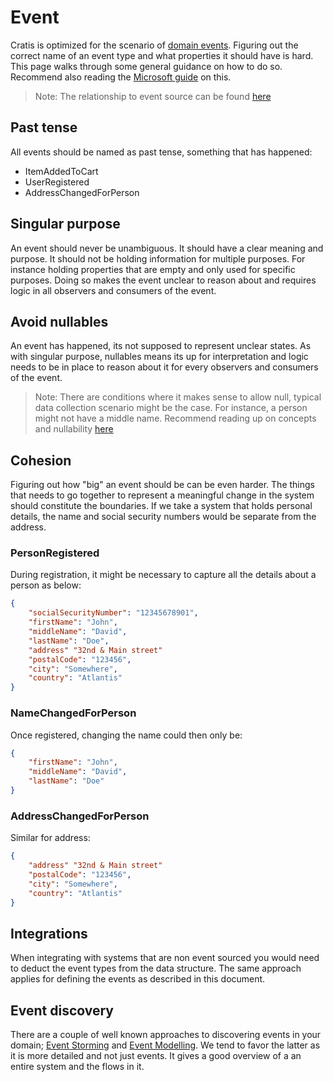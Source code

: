 # Event

Cratis is optimized for the scenario of [domain events](https://www.martinfowler.com/eaaDev/DomainEvent.html).
Figuring out the correct name of an event type and what properties it should have is hard.
This page walks through some general guidance on how to do so. Recommend also reading the [Microsoft guide](https://docs.microsoft.com/en-us/dotnet/architecture/microservices/microservice-ddd-cqrs-patterns/domain-events-design-implementation) on this.

> Note: The relationship to event source can be found [here](../concepts/event-source.md)

## Past tense

All events should be named as past tense, something that has happened:

- ItemAddedToCart
- UserRegistered
- AddressChangedForPerson

## Singular purpose

An event should never be unambiguous. It should have a clear meaning and purpose.
It should not be holding information for multiple purposes. For instance holding properties that are empty and only used
for specific purposes. Doing so makes the event unclear to reason about and requires logic in all observers and consumers
of the event.

## Avoid nullables

An event has happened, its not supposed to represent unclear states.
As with singular purpose, nullables means its up for interpretation and logic needs to be in place to reason about it
for every observers and consumers of the event.

> Note: There are conditions where it makes sense to allow null, typical data collection scenario might be the case.
> For instance, a person might not have a middle name. Recommend reading up on concepts and nullability [here](../fundamentals/concepts.md)

## Cohesion

Figuring out how "big" an event should be can be even harder.
The things that needs to go together to represent a meaningful change in the system should constitute the boundaries.
If we take a system that holds personal details, the name and social security numbers would be separate from
the address.

### PersonRegistered

During registration, it might be necessary to capture all the details about a person as below:

```json
{
    "socialSecurityNumber": "12345678901",
    "firstName": "John",
    "middleName": "David",
    "lastName": "Doe",
    "address" "32nd & Main street"
    "postalCode": "123456",
    "city": "Somewhere",
    "country": "Atlantis"
}
```

### NameChangedForPerson

Once registered, changing the name could then only be:

```json
{
    "firstName": "John",
    "middleName": "David",
    "lastName": "Doe"
}
```

### AddressChangedForPerson

Similar for address:

```json
{
    "address" "32nd & Main street"
    "postalCode": "123456",
    "city": "Somewhere",
    "country": "Atlantis"
}
```

## Integrations

When integrating with systems that are non event sourced you would need to deduct the event types from the data structure.
The same approach applies for defining the events as described in this document.

## Event discovery

There are a couple of well known approaches to discovering events in your domain; [Event Storming](https://www.eventstorming.com)
and [Event Modelling](https://eventmodeling.org). We tend to favor the latter as it is more detailed and not just events. It gives a good
overview of a an entire system and the flows in it.
